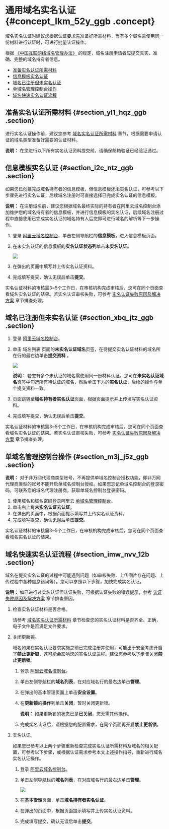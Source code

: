 # 通用域名实名认证 {#concept_lkm_52y_ggb .concept}

域名实名认证时建议您根据认证要求先准备好所需材料，当有多个域名需使用同一份材料进行认证时，可进行批量认证操作。

根据 [《中国互联网络域名管理办法》](http://www.miit.gov.cn/n1146295/n1146557/n1146624/c3554612/content.html) 的规定，域名注册申请者应提交真实、准确、完整的域名持有者信息。

-   [准备实名认证所需材料](#)
-   [信息模板实名认证](#)
-   [域名已注册但未实名认证](#)
-   [单域名管理控制台操作](#)
-   [域名快速实名认证流程](#)

## 准备实名认证所需材料 {#section_yl1_hqz_ggb .section}

进行实名认证操作前，建议您参考 [域名实名认证所需材料](cn.zh-CN/域名实名认证/域名实名认证所需资料.md#) 章节，根据需要申请认证的域名类型准备好需要的认证材料。

**说明：** 在您进行以下所有实名认证资料提交前，请确保邮箱验证已经验证通过。

## 信息模板实名认证 {#section_i2c_ntz_ggb .section}

如果您已创建完成域名持有者的信息模板，但信息模板还未实名认证，可参考以下步骤先进行实名认证，后续域名注册时可直接选择已完成实名认证的信息模板。

**说明：** 在注册域名前，建议您根据域名最终实际的持有者在阿里云域名控制台添加维护您的域名持有者的信息模板，并进行信息模板的实名认证，后续域名注册过程中直接使用已完成实名认证的域名持有人后您即可进行域名的解析等下一步操作。

1.  登录 [阿里云域名控制台](https://netcn.console.aliyun.com/core/domain/list)，单击左侧导航栏的**信息模板**，进入信息模板页面。
2.  在未实名认证的信息模板的**实名认证状态列**单击**未实名认证**。

    ![](http://static-aliyun-doc.oss-cn-hangzhou.aliyuncs.com/assets/img/83826/155201382438244_zh-CN.png)

3.  在弹出的页面中填写并上传实名认证资料。
4.  完成填写提交，确认无误后单击**提交**。

实名认证材料的审核需3~5个工作日，在审核机构完成审核后，您可在同个页面查看域名实名认证的结果。若实名认证审核失败，可参考 [实名认证失败原因及解决方案](cn.zh-CN/域名实名认证/实名认证失败原因及解决方案.md#) 章节排查处理。

## 域名已注册但未实名认证 {#section_xbq_jtz_ggb .section}

1.  登录 [阿里云域名控制台](https://netcn.console.aliyun.com/core/domain/list)。
2.  单击 域名列表 页面的**未实名认证域名**页签，在待提交实名认证材料的域名所在行的最右边单击**提交资料** 。

    ![](http://static-aliyun-doc.oss-cn-hangzhou.aliyuncs.com/assets/img/83826/155201382438245_zh-CN.png)

    **说明：** 若您有多个未认证的域名需使用同一份材料认证，您可在**未实名认证域名**页签中勾选所有待认证的域名，然后单击下方的**实名认证**，后续的操作与单个提交资料一致。

3.  页面跳转至**域名持有者实名认证**页面，根据页面提示并上传填写实名认证资料。
4.  完成填写提交，确认无误后单击**提交**。

实名认证材料的审核需3~5个工作日，在审核机构完成审核后，您可在同个页面查看域名实名认证的结果。若实名认证审核失败，可参考 [实名认证失败原因及解决方案](cn.zh-CN/域名实名认证/实名认证失败原因及解决方案.md#) 章节排查处理。

## 单域名管理控制台操作 {#section_m3j_j5z_ggb .section}

**说明：** 对于非万网代理商类型账号，不再提供单域名控制台授权功能，即非万网代理商类型的账号不能开启单域名控制台授权。如果您忘记单域名控制台的登录密码，可联系您的域名代理注册商，获取单域名控制台登录密码。

1.  使用域名和域名密码登录阿里云 [单域名管理控制台](https://dc.aliyun.com/)。
2.  单击右上角**未实名认证去认证**。
3.  在弹出的页面中，根据页面提示填写并上传实名认证资料。
4.  完成填写提交，确认无误后单击**提交**。

实名认证材料的审核需3~5个工作日，在审核机构完成审核后，您可在同个页面查看域名实名认证的结果。

## 域名快速实名认证流程 {#section_imw_nvv_12b .section}

域名在提交实名认证的过程中可能遇到问题（如审核失败、上传图片存在问题、上传过程中各种信息错误等）。您可以参照以下步骤，加快完成实名认证。

**说明：** 如已进行过实名认证但认证失败，可根据认证失败的错误提示，参考 [认证失败原因及解决方案](cn.zh-CN/域名实名认证/实名认证失败原因及解决方案.md#) 章节排查原因。

1.  检查实名认证材料是否合格。

    请参考 [域名实名认证所需材料](cn.zh-CN/域名实名认证/域名实名认证所需资料.md#) 章节检查您的实名认证材料是否齐全、正确，电子文件是否满足文件要求。

2.  关闭更新锁。

    域名如果在实名认证要求实施之前已完成注册并使用，可能出于安全考虑开启了**禁止更新锁**，这可能会影响您的实名认证进程。建议您参考以下步骤关闭**禁止更新锁**。

    1.  登录 [阿里云域名控制台](https://netcn.console.aliyun.com/core/domain/list)。
    2.  单击左侧导航栏的**域名列表**，在对应域名行的最右边单击**管理**。
    3.  在弹出的基本管理页面上单击**安全设置**。
    4.  在**更新锁**的**操作**列单击**关闭**，暂时关闭更新锁。

        **说明：** 如果更新锁的状态已是**已关闭**，您无需其他操作。

    5.  完成实名认证后，请根据您的配置需求，在同个页面再开启**禁止更新锁**。
3.  实名认证。

    如果您已参考以上两个步骤重新检查完成实名认证所需材料及域名的相关配置，可参考以下步骤，或根据认证需求参考本文上述操作指导，重新进行域名实名认证操作。

    1.  登录 [阿里云域名控制台](https://netcn.console.aliyun.com/core/domain/list)。
    2.  单击左侧导航栏的**域名列表**，在对应域名行的最右边单击**管理**。

        ![](http://static-aliyun-doc.oss-cn-hangzhou.aliyuncs.com/assets/img/83826/155201382439835_zh-CN.png)

    3.  在**基本管理**页面，单击**域名持有者实名认证**。
    4.  在弹出的页面中，根据页面提示填写并上传实名认证资料。
    5.  完成填写提交，确认无误后单击**提交**。

